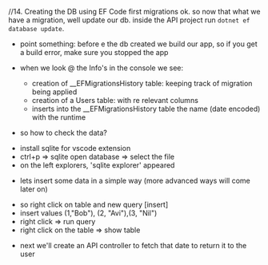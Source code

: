 //14. Creating the DB using EF Code first migrations
ok. so now that what we have a migration, well update our db.
inside the API project run `dotnet ef database update`.

- point something: before e the db created we build our app, so if you get a build error, make sure you stopped the app
- when we look @ the Info's in the console we see:

  - creation of \_\_EFMigrationsHistory table: keeping track of migration being applied
  - creation of a Users table: with re relevant columns
  - inserts into the \_\_EFMigrationsHistory table the name (date encoded) with the runtime

- so how to check the data?

* install sqlite for vscode extension
* ctrl+p => sqlite open database => select the file
* on the left explorers, 'sqlite explorer' appeared

- lets insert some data in a simple way (more advanced ways will come later on)

* so right click on table and new query [insert]
* insert values (1,"Bob"), (2, "Avi"),(3, "Nil")
* right click => run query
* right click on the table => show table

- next we'll create an API controller to fetch that date to return it to the user
